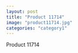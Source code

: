 ```yaml
---
layout: post
title: "Product 11714"
image: "product11714.jpg"
categories: "category1"
---
```

Product 11714
